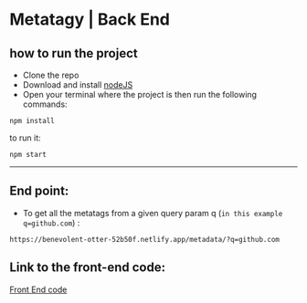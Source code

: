 # Metatagy | Back End

## how to run the project

- Clone the repo
- Download and install [nodeJS](https://nodejs.org/en/download/)
- Open your terminal where the project is then run the following commands:

```
npm install
```

to run it:

```
npm start
```

---

## End point:

- To get all the metatags from a given query param q (`in this example q=github.com`) :

```
https://benevolent-otter-52b50f.netlify.app/metadata/?q=github.com
```

## Link to the front-end code:
[Front End code](https://github.com/issa-hassane/metatagy_frontend)
